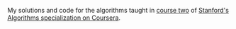My solutions and code for the algorithms taught in [course two](https://www.coursera.org/learn/algorithms-graphs-data-structures)
of [Stanford's Algorithms specialization on Coursera](https://www.coursera.org/specializations/algorithms).

